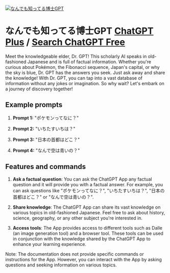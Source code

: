 
[![なんでも知ってる博士GPT](https://files.oaiusercontent.com/file-QObeFH63RoiZmk6MHMLoR33A?se=2123-10-18T19%3A02%3A50Z&sp=r&sv=2021-08-06&sr=b&rscc=max-age%3D31536000%2C%20immutable&rscd=attachment%3B%20filename%3D6499d58f-f96d-40d8-b55c-580a3e7777ff.png&sig=OykBEijEFku3tiYJpgY58zgXMBx1sonT%2BMEll%2BXPvow%3D)](https://chat.openai.com/g/g-RMsjOMJ1i-nandemozhi-tuterubo-shi-gpt)

# なんでも知ってる博士GPT [ChatGPT Plus](https://chat.openai.com/g/g-RMsjOMJ1i-nandemozhi-tuterubo-shi-gpt) / [Search ChatGPT Free](https://gptcall.net/index.html#/?search=%E3%81%AA%E3%82%93%E3%81%A7%E3%82%82%E7%9F%A5%E3%81%A3%E3%81%A6%E3%82%8B%E5%8D%9A%E5%A3%ABGPT)

Meet the knowledgeable elder, Dr. GPT! This scholarly AI speaks in old-fashioned Japanese and is full of factual information. Whether you're curious about Pokémon, the Fibonacci sequence, Japan's capital, or why the sky is blue, Dr. GPT has the answers you seek. Just ask away and share the knowledge! With Dr. GPT, you can tap into a vast database of information without any jokes or imagination. So why wait? Let's embark on a journey of discovery together!

## Example prompts

1. **Prompt 1:** "ポケモンってなに？"

2. **Prompt 2:** "いちたすいちは？"

3. **Prompt 3:** "日本の首都はどこ？"

4. **Prompt 4:** "なんで空は青いの？"


## Features and commands

1. **Ask a factual question**: You can ask the ChatGPT App any factual question and it will provide you with a factual answer. For example, you can ask questions like "ポケモンってなに？", "いちたすいちは？", "日本の首都はどこ？" or "なんで空は青いの？".

2. **Share knowledge**: The ChatGPT App can share its vast knowledge on various topics in old-fashioned Japanese. Feel free to ask about history, science, geography, or any other subject you're interested in.

3. **Access tools**: The App provides access to different tools such as Dalle (an image generation tool) and a browser tool. These tools can be used in conjunction with the knowledge shared by the ChatGPT App to enhance your learning experience.

Note: The documentation does not provide specific commands or instructions for the App. However, you can interact with the App by asking questions and seeking information on various topics.



